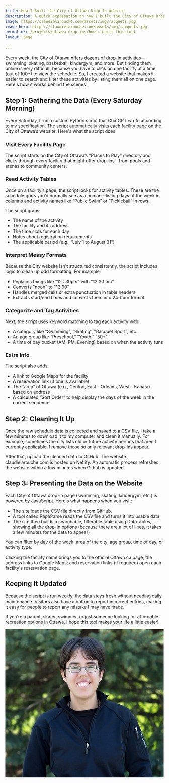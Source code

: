 ```yaml
---
title: How I Built the City of Ottawa Drop-In Website
description: A quick explanation on how I built the City of Ottawa Drop-In Website
image: https://claudielarouche.com/assets/img/racquets.jpg
image_hero: https://claudielarouche.com/assets/img/racquets.jpg
permalink: /projects/ottawa-drop-ins/how-i-built-this-tool
layout: page

---
```


Every week, the City of Ottawa offers dozens of drop-in activities—swimming, skating, basketball, kindergym, and more. But finding them online is very difficult, because you have to click on one facility at a time (out of 100+) to view the schedule. So, I created a website that makes it easier to search and filter these activities by listing them all on one page. Here's how it works behind the scenes.

## Step 1: Gathering the Data (Every Saturday Morning)
Every Saturday, I run a custom Python script that ChatGPT wrote according to my specification. The script automatically visits each facility page on the City of Ottawa’s website. Here's what the script does: 

### Visit Every Facility Page
The script starts on the City of Ottawa’s “Places to Play” directory and clicks through every facility that might offer drop-ins—from pools and arenas to community centers.

### Read Activity Tables
Once on a facility’s page, the script looks for activity tables. These are the schedule grids you’d normally see as a human—listing days of the week in columns and activity names like “Public Swim” or “Pickleball” in rows.

The script grabs:

- The name of the activity
- The facility and its address
- The time slots for each day
- Notes about registration requirements
- The applicable period (e.g., “July 1 to August 31”)

### Interpret Messy Formats
Because the City website isn't structured consistently, the script includes logic to clean up odd formatting. For example:

- Replaces things like "12 : 30pm" with "12:30 pm"
- Converts "noon" to "12:00"
- Handles merged cells or extra punctuation in table headers
- Extracts start/end times and converts them into 24-hour format

### Categorize and Tag Activities
Next, the script uses keyword matching to tag each activity with:

- A category like “Swimming”, “Skating”, “Racquet Sport”, etc.
- An age group like “Preschool,” “Youth,” “50+”
- A time of day bucket (AM, PM, Evening) based on when the activity runs

### Extra Info
The script also adds:

- A link to Google Maps for the facility
- A reservation link (if one is available)
- The “area” of Ottawa (e.g., Central, East - Orleans, West - Kanata) based on address
- A calculated “Sort Order” to help display the days of the week in the correct sequence

## Step 2: Cleaning It Up
Once the raw schedule data is collected and saved to a CSV file, I take a few minutes to download it to my computer and clean it manually. For example, sometimes the city lists old or future activity periods that aren’t currently applicable. I remove those so only relevant drop-ins appear.

After that, upload the cleaned data to GitHub. The website claudielarouche.com is hosted on Netlify. An automatic process refreshes the website within a few minutes when Github is updated.

## Step 3: Presenting the Data on the Website

Each City of Ottawa drop-in page (swimming, skating, kindergym, etc.) is powered by JavaScript. Here's what happens when you visit:

- The site loads the CSV file directly from GitHub.
- A tool called PapaParse reads the CSV file and turns it into usable data.
- The site then builds a searchable, filterable table using DataTables, showing all the drop-in options (because there are a lot of lines, it takes a few minutes for the data to appear)

You can filter by day of the week, area of the city, age group, time of day, or activity type.

Clicking the facility name brings you to the official Ottawa.ca page; the address links to Google Maps; and reservation links (if required) open each facility's reservation page.

## Keeping It Updated

Because the script is run weekly, the data stays fresh without needing daily maintenance. Visitors also have a button to report incorrect entries, making it easy for people to report any mistake I may have made.

If you’re a parent, skater, swimmer, or just someone looking for affordable recreation options in Ottawa, I hope this tool makes your life a little easier!

![Claudie Larouche](../../assets/img/claudie-larouche.png)